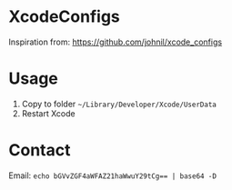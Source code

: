 # XcodeConfigs

Inspiration from: https://github.com/johnil/xcode_configs

# Usage

1. Copy to folder `~/Library/Developer/Xcode/UserData`
1. Restart Xcode

# Contact

Email: `echo bGVvZGF4aWFAZ21haWwuY29tCg== | base64 -D`
